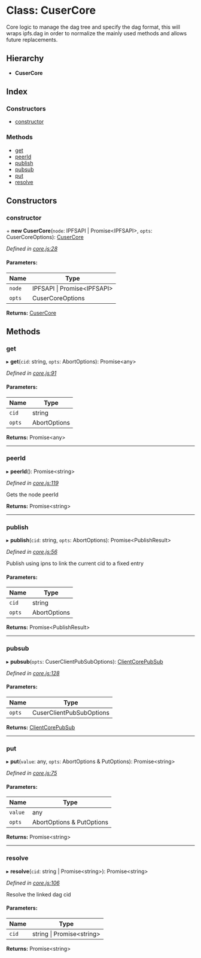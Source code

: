 # Class: CuserCore

Core logic to manage the dag tree and specify the dag format, this will wraps
ipfs.dag in order to normalize the mainly used methods and allows future replacements.

## Hierarchy

* **CuserCore**

## Index

### Constructors

* [constructor](docs/classes/cusercore.md#constructor)

### Methods

* [get](docs/classes/cusercore.md#get)
* [peerId](docs/classes/cusercore.md#peerid)
* [publish](docs/classes/cusercore.md#publish)
* [pubsub](docs/classes/cusercore.md#pubsub)
* [put](docs/classes/cusercore.md#put)
* [resolve](docs/classes/cusercore.md#resolve)

## Constructors

### constructor

\+ **new CuserCore**(`node`: IPFSAPI \| Promise<IPFSAPI\>, `opts`: CuserCoreOptions): [CuserCore](docs/classes/cusercore.md)

*Defined in [core.js:28](https://github.com/rubeniskov/cuser/blob/8b8610c/packages/core/core.js#L28)*

#### Parameters:

Name | Type |
------ | ------ |
`node` | IPFSAPI \| Promise<IPFSAPI\> |
`opts` | CuserCoreOptions |

**Returns:** [CuserCore](docs/classes/cusercore.md)

## Methods

### get

▸ **get**(`cid`: string, `opts`: AbortOptions): Promise<any\>

*Defined in [core.js:91](https://github.com/rubeniskov/cuser/blob/8b8610c/packages/core/core.js#L91)*

#### Parameters:

Name | Type |
------ | ------ |
`cid` | string |
`opts` | AbortOptions |

**Returns:** Promise<any\>

___

### peerId

▸ **peerId**(): Promise<string\>

*Defined in [core.js:119](https://github.com/rubeniskov/cuser/blob/8b8610c/packages/core/core.js#L119)*

Gets the node peerId

**Returns:** Promise<string\>

___

### publish

▸ **publish**(`cid`: string, `opts`: AbortOptions): Promise<PublishResult\>

*Defined in [core.js:56](https://github.com/rubeniskov/cuser/blob/8b8610c/packages/core/core.js#L56)*

Publish using ipns to link the current cid to a fixed entry

#### Parameters:

Name | Type |
------ | ------ |
`cid` | string |
`opts` | AbortOptions |

**Returns:** Promise<PublishResult\>

___

### pubsub

▸ **pubsub**(`opts`: CuserClientPubSubOptions): [ClientCorePubSub](docs/classes/clientcorepubsub.md)

*Defined in [core.js:128](https://github.com/rubeniskov/cuser/blob/8b8610c/packages/core/core.js#L128)*

#### Parameters:

Name | Type |
------ | ------ |
`opts` | CuserClientPubSubOptions |

**Returns:** [ClientCorePubSub](docs/classes/clientcorepubsub.md)

___

### put

▸ **put**(`value`: any, `opts`: AbortOptions & PutOptions): Promise<string\>

*Defined in [core.js:75](https://github.com/rubeniskov/cuser/blob/8b8610c/packages/core/core.js#L75)*

#### Parameters:

Name | Type |
------ | ------ |
`value` | any |
`opts` | AbortOptions & PutOptions |

**Returns:** Promise<string\>

___

### resolve

▸ **resolve**(`cid`: string \| Promise<string\>): Promise<string\>

*Defined in [core.js:106](https://github.com/rubeniskov/cuser/blob/8b8610c/packages/core/core.js#L106)*

Resolve the linked dag cid

#### Parameters:

Name | Type |
------ | ------ |
`cid` | string \| Promise<string\> |

**Returns:** Promise<string\>
